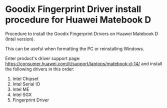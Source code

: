 # Goodix Fingerprint Driver install procedure for Huawei Matebook D
Procedure to install the Goodix Fingerprint Drivers on Huawei Matebook D (Intel version).

This can be useful when formatting the PC or reinstalling Windows.

Enter product's driver support page: https://consumer.huawei.com/it/support/laptops/matebook-d-14/ and install the following drivers in this order:
1. Intel Chipset
2. Intel Serial IO
3. Intel ME
4. Intel SGX
5. Fingerprint Driver
